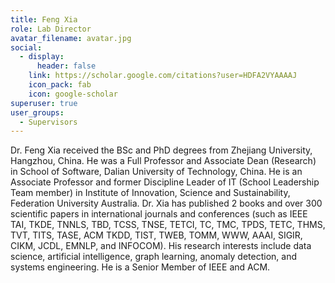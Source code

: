 ```yaml
---
title: Feng Xia
role: Lab Director
avatar_filename: avatar.jpg
social:
  - display:
      header: false
    link: https://scholar.google.com/citations?user=HDFA2VYAAAAJ
    icon_pack: fab
    icon: google-scholar
superuser: true
user_groups:
  - Supervisors
---
```

Dr. Feng Xia received the BSc and PhD degrees from Zhejiang University, Hangzhou, China. He was a Full Professor and Associate Dean (Research) in School of Software, Dalian University of Technology, China. He is an Associate Professor and former Discipline Leader of IT (School Leadership Team member) in Institute of Innovation, Science and Sustainability, Federation University Australia. Dr. Xia has published 2 books and over 300 scientific papers in international journals and conferences (such as IEEE TAI, TKDE, TNNLS, TBD, TCSS, TNSE, TETCI, TC, TMC, TPDS, TETC, THMS, TVT, TITS, TASE, ACM TKDD, TIST, TWEB, TOMM, WWW, AAAI, SIGIR, CIKM, JCDL, EMNLP, and INFOCOM). His research interests include data science, artificial intelligence, graph learning, anomaly detection, and systems engineering. He is a Senior Member of IEEE and ACM.